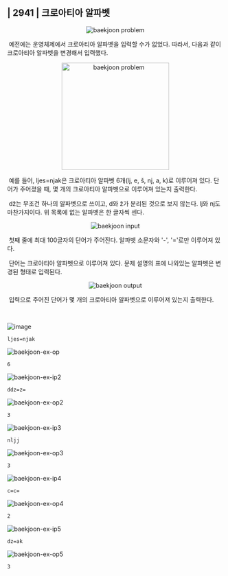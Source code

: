 ## | 2941 | 크로아티아 알파벳

<p align="center">
  <img src="https://user-images.githubusercontent.com/76546167/145960503-58714af7-c6cd-4a89-8064-fdc213a0e744.PNG" 
alt="baekjoon problem" /></p>

&nbsp;예전에는 운영체제에서 크로아티아 알파벳을 입력할 수가 없었다. 따라서, 다음과 같이 크로아티아 알파벳을 변경해서 입력했다.</br>

<p align="center">
  <img src="https://user-images.githubusercontent.com/76546167/151000312-63d29f13-17b8-4c4d-b144-7e05d7064209.png" 
alt="baekjoon problem" style="width:250px"/></p>

&nbsp;예를 들어, ljes=njak은 크로아티아 알파벳 6개(lj, e, š, nj, a, k)로 이루어져 있다. 단어가 주어졌을 때, 몇 개의 크로아티아 알파벳으로 이루어져 있는지 출력한다.</br>

&nbsp;dž는 무조건 하나의 알파벳으로 쓰이고, d와 ž가 분리된 것으로 보지 않는다. lj와 nj도 마찬가지이다. 위 목록에 없는 알파벳은 한 글자씩 센다.

<p align="center">
  <img src="https://user-images.githubusercontent.com/76546167/145960554-2792a951-dc7d-42bd-bc0a-d9ccf7891a97.PNG" 
alt="baekjoon input" /></p>

&nbsp;첫째 줄에 최대 100글자의 단어가 주어진다. 알파벳 소문자와 '-', '='로만 이루어져 있다.</br>

&nbsp;단어는 크로아티아 알파벳으로 이루어져 있다. 문제 설명의 표에 나와있는 알파벳은 변경된 형태로 입력된다.

<p align="center">
  <img src="https://user-images.githubusercontent.com/76546167/145960716-4c6c1514-9ad7-4e80-8083-954118b9f689.PNG" 
alt="baekjoon output" /></p>

&nbsp;입력으로 주어진 단어가 몇 개의 크로아티아 알파벳으로 이루어져 있는지 출력한다.

</br>

![image](https://user-images.githubusercontent.com/76546167/145961090-b47d9b82-39d2-46f2-bc69-4ad4858b1704.png)

```
ljes=njak
```

![baekjoon-ex-op](https://user-images.githubusercontent.com/76546167/145961616-3b9d8b2d-2027-4834-bbaf-62792f46d203.PNG)

```
6
```

![baekjoon-ex-ip2](https://user-images.githubusercontent.com/76546167/146166765-a3b5a784-6203-4e60-a87c-3797e8a257b5.PNG)

```
ddz=z=
```

![baekjoon-ex-op2](https://user-images.githubusercontent.com/76546167/146166814-93c35a20-8523-4cba-b410-f658adf7c2e6.PNG)

```
3
```

![baekjoon-ex-ip3](https://user-images.githubusercontent.com/76546167/151000733-9e4e6e4c-4b17-4986-b168-b70e4b11b795.PNG)

```
nljj
```

![baekjoon-ex-op3](https://user-images.githubusercontent.com/76546167/151000785-d2dc34fa-e3a8-4f7e-a2dc-cbd47d7ade99.PNG)

```
3
```

![baekjoon-ex-ip4](https://user-images.githubusercontent.com/76546167/151000752-5a21f311-daf8-44f8-84c2-d89de26defaa.PNG)

```
c=c=
```

![baekjoon-ex-op4](https://user-images.githubusercontent.com/76546167/151000798-43b3e146-f490-4cdd-804a-47976d172405.PNG)

```
2
```

![baekjoon-ex-ip5](https://user-images.githubusercontent.com/76546167/151000769-e95636c4-161f-430a-be11-5a50bd022f56.PNG)

```
dz=ak
```

![baekjoon-ex-op5](https://user-images.githubusercontent.com/76546167/151000807-08805e00-fcf1-4c49-9188-b7a68cdd9377.PNG)

```
3
```

